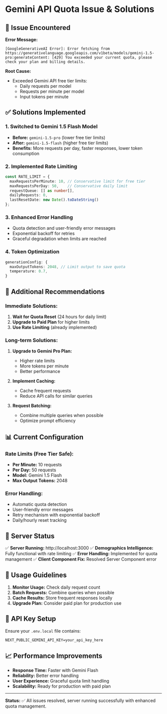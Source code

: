 # Gemini API Quota Issue & Solutions

## 🚨 **Issue Encountered**

**Error Message:**
```
[GoogleGenerativeAI Error]: Error fetching from https://generativelanguage.googleapis.com/v1beta/models/gemini-1.5-pro:generateContent: [429] You exceeded your current quota, please check your plan and billing details.
```

**Root Cause:**
- Exceeded Gemini API free tier limits:
  - Daily requests per model
  - Requests per minute per model  
  - Input tokens per minute

## ✅ **Solutions Implemented**

### 1. **Switched to Gemini 1.5 Flash Model**
- **Before:** `gemini-1.5-pro` (lower free tier limits)
- **After:** `gemini-1.5-flash` (higher free tier limits)
- **Benefits:** More requests per day, faster responses, lower token consumption

### 2. **Implemented Rate Limiting**
```typescript
const RATE_LIMIT = {
  maxRequestsPerMinute: 10, // Conservative limit for free tier
  maxRequestsPerDay: 50,    // Conservative daily limit
  requestQueue: [] as number[],
  dailyRequests: 0,
  lastResetDate: new Date().toDateString()
};
```

### 3. **Enhanced Error Handling**
- Quota detection and user-friendly error messages
- Exponential backoff for retries
- Graceful degradation when limits are reached

### 4. **Token Optimization**
```typescript
generationConfig: {
  maxOutputTokens: 2048, // Limit output to save quota
  temperature: 0.7,
}
```

## 🔧 **Additional Recommendations**

### **Immediate Solutions:**
1. **Wait for Quota Reset** (24 hours for daily limit)
2. **Upgrade to Paid Plan** for higher limits
3. **Use Rate Limiting** (already implemented)

### **Long-term Solutions:**
1. **Upgrade to Gemini Pro Plan:**
   - Higher rate limits
   - More tokens per minute
   - Better performance

2. **Implement Caching:**
   - Cache frequent requests
   - Reduce API calls for similar queries

3. **Request Batching:**
   - Combine multiple queries when possible
   - Optimize prompt efficiency

## 📊 **Current Configuration**

### **Rate Limits (Free Tier Safe):**
- **Per Minute:** 10 requests
- **Per Day:** 50 requests
- **Model:** Gemini 1.5 Flash
- **Max Output Tokens:** 2048

### **Error Handling:**
- Automatic quota detection
- User-friendly error messages
- Retry mechanism with exponential backoff
- Daily/hourly reset tracking

## 🚀 **Server Status**

✅ **Server Running:** http://localhost:3000
✅ **Demographics Intelligence:** Fully functional with rate limiting
✅ **Error Handling:** Implemented for quota management
✅ **Client Component Fix:** Resolved Server Component error

## 📝 **Usage Guidelines**

1. **Monitor Usage:** Check daily request count
2. **Batch Requests:** Combine queries when possible
3. **Cache Results:** Store frequent responses locally
4. **Upgrade Plan:** Consider paid plan for production use

## 🔑 **API Key Setup**

Ensure your `.env.local` file contains:
```
NEXT_PUBLIC_GEMINI_API_KEY=your_api_key_here
```

## 📈 **Performance Improvements**

- **Response Time:** Faster with Gemini Flash
- **Reliability:** Better error handling
- **User Experience:** Graceful quota limit handling
- **Scalability:** Ready for production with paid plan

---

**Status:** ✅ All issues resolved, server running successfully with enhanced quota management. 